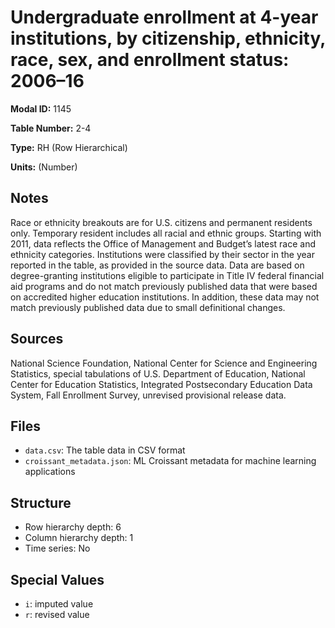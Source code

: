 # Undergraduate enrollment at 4-year institutions, by citizenship, ethnicity, race, sex, and enrollment status: 2006&#8211;16 

**Modal ID:** 1145

**Table Number:** 2-4

**Type:** RH (Row Hierarchical)

**Units:** (Number)

## Notes

Race or ethnicity breakouts are for U.S. citizens and permanent residents only. Temporary resident includes all racial and ethnic groups. Starting with 2011, data reflects the Office of Management and Budget’s latest race and ethnicity categories. Institutions were classified by their sector in the year reported in the table, as provided in the source data. Data are based on degree-granting institutions eligible to participate in Title IV federal financial aid programs and do not match previously published data that were based on accredited higher education institutions. In addition, these data may not match previously published data due to small definitional changes.

## Sources

National Science Foundation, National Center for Science and Engineering Statistics, special tabulations of U.S. Department of Education, National Center for Education Statistics, Integrated Postsecondary Education Data System, Fall Enrollment Survey, unrevised provisional release data.

## Files

- `data.csv`: The table data in CSV format
- `croissant_metadata.json`: ML Croissant metadata for machine learning applications

## Structure

- Row hierarchy depth: 6
- Column hierarchy depth: 1
- Time series: No

## Special Values

- `i`: imputed value
- `r`: revised value
